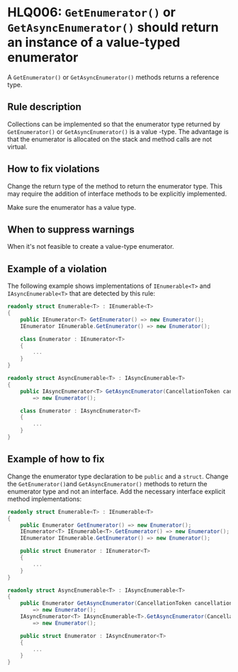﻿# HLQ006: `GetEnumerator()` or `GetAsyncEnumerator()` should return an instance of a value-typed enumerator

A `GetEnumerator()` or `GetAsyncEnumerator()` methods returns a reference type.

## Rule description

Collections can be implemented so that the enumerator type returned by `GetEnumerator()` or `GetAsyncEnumerator()` is a value -type. The advantage is that the enumerator is allocated on the stack and method calls are not virtual.

## How to fix violations

Change the return type of the method to return the enumerator type. This may require the addition of interface methods to be explicitly implemented. 

Make sure the enumerator has a value type.

## When to suppress warnings

When it's not feasible to create a value-type enumerator.

## Example of a violation

The following example shows implementations of `IEnumerable<T>` and `IAsyncEnumerable<T>` that are detected by this rule:

```csharp
readonly struct Enumerable<T> : IEnumerable<T>
{
    public IEnumerator<T> GetEnumerator() => new Enumerator();
    IEnumerator IEnumerable.GetEnumerator() => new Enumerator();

    class Enumerator : IEnumerator<T>
    {
        ...
    }
}

readonly struct AsyncEnumerable<T> : IAsyncEnumerable<T>
{
    public IAsyncEnumerator<T> GetAsyncEnumerator(CancellationToken cancellationToken = default) 
        => new Enumerator();

    class Enumerator : IAsyncEnumerator<T>
    {
        ...
    }
}
```

## Example of how to fix

Change the enumerator type declaration to be  `public` and a `struct`.  Change the `GetEnumerator()`and `GetAsyncEnumerator()` methods to return the enumerator type and not an interface. Add the necessary interface explicit method implementations:

```csharp
readonly struct Enumerable<T> : IEnumerable<T>
{
    public Enumerator GetEnumerator() => new Enumerator();
    IEnumerator<T> IEnumerable<T>.GetEnumerator() => new Enumerator();
    IEnumerator IEnumerable.GetEnumerator() => new Enumerator();

    public struct Enumerator : IEnumerator<T>
    {
        ...
    }
}

readonly struct AsyncEnumerable<T> : IAsyncEnumerable<T>
{
    public Enumerator GetAsyncEnumerator(CancellationToken cancellationToken = default) 
        => new Enumerator();
    IAsyncEnumerator<T> IAsyncEnumerable<T>.GetAsyncEnumerator(CancellationToken cancellationToken) 
        => new Enumerator();

    public struct Enumerator : IAsyncEnumerator<T>
    {
        ...
    }
}

```
